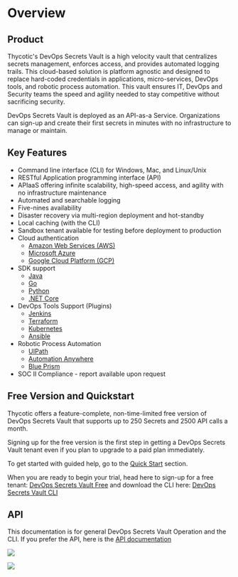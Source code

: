 ﻿[title]: # (Overview)
[tags]: # (DevOps Secrets Vault,DSV,)
[priority]: # (1)

# Overview

## Product
Thycotic's DevOps Secrets Vault is a high velocity vault that centralizes secrets management, enforces access, and provides automated logging trails.  This cloud-based solution is platform agnostic and designed to replace hard-coded credentials in applications, micro-services, DevOps tools, and robotic process automation. This vault ensures IT, DevOps and Security teams the speed and agility needed to stay competitive without sacrificing security.

DevOps Secrets Vault is deployed as an API-as-a Service.  Organizations can sign-up and create their first secrets in minutes with no infrastructure to manage or maintain.

## Key Features

* Command line interface (CLI) for Windows, Mac, and Linux/Unix
* RESTful Application programming interface (API)
* APIaaS offering infinite scalability, high-speed access, and agility with no infrastructure maintenance
* Automated and searchable logging
* Five-nines availability
* Disaster recovery via multi-region deployment and hot-standby
* Local caching (with the CLI)
* Sandbox tenant available for testing before deployment to production
* Cloud authentication
    * [Amazon Web Services (AWS)](./auth-general/authaws/index.md)
    * [Microsoft Azure](./auth-general/authazure/index.md)
    * [Google Cloud Platform (GCP)](./auth-general/authgcp/index.md)
* SDK support
    * [Java](https://github.com/thycotic/dsv-sdk-java)
    * [Go](https://github.com/thycotic/dsv-sdk-go)
    * [Python](https://github.com/thycotic/python-dsv-sdk)
    * [.NET Core](https://github.com/thycotic/dsv-netcore-sdk)
* DevOps Tools Support (Plugins)
    * [Jenkins](https://github.com/thycotic/dsv-jenkins-plugin)
    * [Terraform](https://github.com/thycotic/terraform-provider-dsv)
    * [Kubernetes](https://github.com/thycotic/dsv-k8s)
    * [Ansible](https://github.com/thycotic/dsv-ansible-lookup-plugin)
* Robotic Process Automation
    * [UIPath](https://github.com/thycotic/uipath-orchestrator-dsv)
    * [Automation Anywhere](https://docs.thycotic.com/dsv-extension-automation-anywhere/)
    * [Blue Prism](https://docs.thycotic.com/dsv-extension-blue-prism/)
* SOC II Compliance - report available upon request

## Free Version and Quickstart

Thycotic offers a feature-complete, non-time-limited free version of DevOps Secrets Vault that supports up to 250 Secrets and 2500 API calls a month.

Signing up for the free version is the first step in getting a DevOps Secrets Vault tenant even if you plan to upgrade to a paid plan immediately.

To get started with guided help, go to the [Quick Start](./quickstart/index.md) section.

When you are ready to begin your trial, head here to sign-up for a free tenant:  [DevOps Secrets Vault Free](https://thycotic.com/products/devops-secrets-vault-password-management/) and download the CLI here: [DevOps Secrets Vault CLI](https://dsv.thycotic.com/downloads)

## API 

This documentation is for general DevOps Secrets Vault Operation and the CLI.  If you prefer the API, here is the [API documentation](https://dsv.thycotic.com/api)

![](./images/spacer.png)

![](./images/spacer.png)
